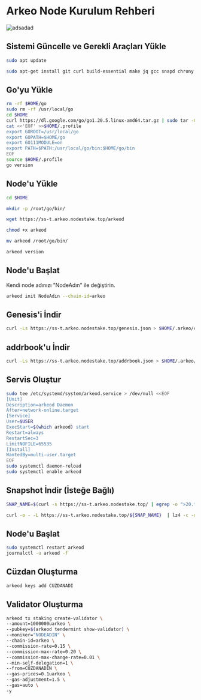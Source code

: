 # Arkeo Node Kurulum Rehberi

![adsadad](https://github.com/brsbrc/Testnetler-ve-Rehberler/assets/107190154/a04a94b7-9afe-43e0-bcc2-5e842ccc5189)

## Sistemi Güncelle ve Gerekli Araçları Yükle

```bash
sudo apt update

sudo apt-get install git curl build-essential make jq gcc snapd chrony lz4 tmux unzip bc -y
```

## Go'yu Yükle
```bash
rm -rf $HOME/go
sudo rm -rf /usr/local/go
cd $HOME
curl https://dl.google.com/go/go1.20.5.linux-amd64.tar.gz | sudo tar -C /usr/local -zxvf -
cat <<'EOF' >>$HOME/.profile
export GOROOT=/usr/local/go
export GOPATH=$HOME/go
export GO111MODULE=on
export PATH=$PATH:/usr/local/go/bin:$HOME/go/bin
EOF
source $HOME/.profile
go version
```

## Node'u Yükle
```bash
cd $HOME

mkdir -p /root/go/bin/

wget https://ss-t.arkeo.nodestake.top/arkeod

chmod +x arkeod

mv arkeod /root/go/bin/

arkeod version
```

## Node'u Başlat
Kendi node adınızı "NodeAdın" ile değiştirin.
```bash
arkeod init NodeAdın --chain-id=arkeo
```

## Genesis'i İndir
```bash
curl -Ls https://ss-t.arkeo.nodestake.top/genesis.json > $HOME/.arkeo/config/genesis.json
```

## addrbook'u İndir
```bash
curl -Ls https://ss-t.arkeo.nodestake.top/addrbook.json > $HOME/.arkeo/config/addrbook.json
```

## Servis Oluştur
```bash
sudo tee /etc/systemd/system/arkeod.service > /dev/null <<EOF
[Unit]
Description=arkeod Daemon
After=network-online.target
[Service]
User=$USER
ExecStart=$(which arkeod) start
Restart=always
RestartSec=3
LimitNOFILE=65535
[Install]
WantedBy=multi-user.target
EOF
sudo systemctl daemon-reload
sudo systemctl enable arkeod
```

## Snapshot İndir (İsteğe Bağlı)
```bash
SNAP_NAME=$(curl -s https://ss-t.arkeo.nodestake.top/ | egrep -o ">20.*\.tar.lz4" | tr -d ">")

curl -o - -L https://ss-t.arkeo.nodestake.top/${SNAP_NAME}  | lz4 -c -d - | tar -x -C $HOME/.arkeo
```

## Node'u Başlat
```bash
sudo systemctl restart arkeod
journalctl -u arkeod -f
```

## Cüzdan Oluşturma 
```bash
arkeod keys add CÜZDANADI 
```

## Validator Oluşturma
```bash
arkeod tx staking create-validator \
--amount=1000000uarkeo \
--pubkey=$(arkeod tendermint show-validator) \
--moniker="NODEADIN" \
--chain-id=arkeo \
--commission-rate=0.15 \
--commission-max-rate=0.20 \
--commission-max-change-rate=0.01 \
--min-self-delegation=1 \
--from=CÜZDANADIN \
--gas-prices=0.1uarkeo \
--gas-adjustment=1.5 \
--gas=auto \
-y 
```
